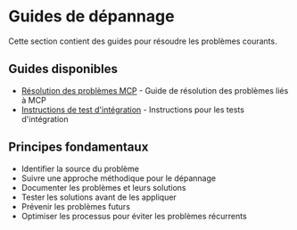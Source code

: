 # Guides de dépannage

Cette section contient des guides pour résoudre les problèmes courants.

## Guides disponibles

- [Résolution des problèmes MCP](RESOLUTION_PROBLEMES_MCP.md) - Guide de résolution des problèmes liés à MCP
- [Instructions de test d'intégration](instructions_test_integration.md) - Instructions pour les tests d'intégration

## Principes fondamentaux

- Identifier la source du problème
- Suivre une approche méthodique pour le dépannage
- Documenter les problèmes et leurs solutions
- Tester les solutions avant de les appliquer
- Prévenir les problèmes futurs
- Optimiser les processus pour éviter les problèmes récurrents
